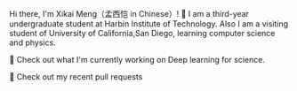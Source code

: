 Hi there, I'm Xikai Meng（孟西恺 in Chinese）! 👋
I am a third-year undergraduate student at Harbin Institute of Technology. Also I am a visiting student of University of California,San Diego, learning computer science and physics.

🔭 Check out what I'm currently working on
Deep learning for science.

🔨 Check out my recent pull requests

